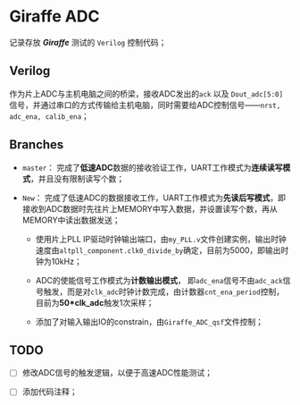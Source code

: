 # Giraffe ADC

记录存放 ***Giraffe*** 测试的 `Verilog` 控制代码；

## Verilog 

作为片上ADC与主机电脑之间的桥梁，接收ADC发出的`ack` 以及 `Dout_adc[5:0]`信号，并通过串口的方式传输给主机电脑，同时需要给ADC控制信号——`nrst, adc_ena, calib_ena`；


## Branches

- `master`： 完成了**低速ADC**数据的接收验证工作，UART工作模式为**连续读写模式**，并且没有限制读写个数；
- `New`： 完成了低速ADC的数据接收工作，UART工作模式为**先读后写模式**，即接收到ADC数据时先往片上MEMORY中写入数据，并设置读写个数，再从MEMORY中读出数据发送；
  
    - 使用片上PLL IP驱动时钟输出端口，由`my_PLL.v`文件创建实例，输出时钟速度由`altpll_component.clk0_divide_by`确定，目前为5000，即输出时钟为10kHz；
  
    - ADC的使能信号工作模式为**计数输出模式**， 即`adc_ena`信号不由`adc_ack`信号触发，而是对`clk_adc`时钟计数完成，由计数器`cnt_ena_period`控制，目前为**50*clk_adc**触发1次采样；

    - 添加了对输入输出IO的constrain，由`Giraffe_ADC_qsf`文件控制；


## TODO

- [ ] 修改ADC信号的触发逻辑，以便于高速ADC性能测试；
- [ ] 添加代码注释；



